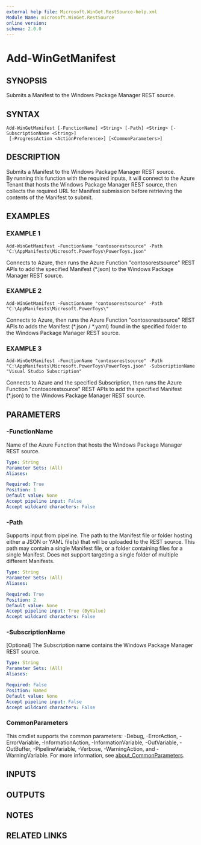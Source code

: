 ```yaml
---
external help file: Microsoft.WinGet.RestSource-help.xml
Module Name: microsoft.WinGet.RestSource
online version:
schema: 2.0.0
---
```


# Add-WinGetManifest

## SYNOPSIS
Submits a Manifest to the Windows Package Manager REST source.

## SYNTAX

```
Add-WinGetManifest [-FunctionName] <String> [-Path] <String> [-SubscriptionName <String>]
 [-ProgressAction <ActionPreference>] [<CommonParameters>]
```

## DESCRIPTION
Submits a Manifest to the Windows Package Manager REST source.  
By running this function with the required inputs, it will connect to the Azure Tenant that hosts the 
Windows Package Manager REST source, then collects the required URL for Manifest submission before 
retrieving the contents of the Manifest to submit.

## EXAMPLES

### EXAMPLE 1
```
Add-WinGetManifest -FunctionName "contosorestsource" -Path "C:\AppManifests\Microsoft.PowerToys\PowerToys.json"
```

Connects to Azure, then runs the Azure Function "contosorestsource" REST APIs to add the specified Manifest (*.json) 
to the Windows Package Manager REST source.

### EXAMPLE 2
```
Add-WinGetManifest -FunctionName "contosorestsource" -Path "C:\AppManifests\Microsoft.PowerToys\"
```

Connects to Azure, then runs the Azure Function "contosorestsource" REST APIs to adds the Manifest (*.json / *.yaml) 
found in the specified folder to the Windows Package Manager REST source.

### EXAMPLE 3
```
Add-WinGetManifest -FunctionName "contosorestsource" -Path "C:\AppManifests\Microsoft.PowerToys\PowerToys.json" -SubscriptionName "Visual Studio Subscription"
```

Connects to Azure and the specified Subscription, then runs the Azure Function "contosorestsource" REST APIs to add the 
specified Manifest (*.json) to the Windows Package Manager REST source.

## PARAMETERS

### -FunctionName
Name of the Azure Function that hosts the Windows Package Manager REST source.

```yaml
Type: String
Parameter Sets: (All)
Aliases:

Required: True
Position: 1
Default value: None
Accept pipeline input: False
Accept wildcard characters: False
```

### -Path
Supports input from pipeline.
The path to the Manifest file or folder hosting either a JSON or YAML file(s) that will be uploaded to the REST source. 
This path may contain a single Manifest file, or a folder containing files for a single Manifest.
Does not support 
targeting a single folder of multiple different Manifests.

```yaml
Type: String
Parameter Sets: (All)
Aliases:

Required: True
Position: 2
Default value: None
Accept pipeline input: True (ByValue)
Accept wildcard characters: False
```

### -SubscriptionName
\[Optional\] The Subscription name contains the Windows Package Manager REST source.

```yaml
Type: String
Parameter Sets: (All)
Aliases:

Required: False
Position: Named
Default value: None
Accept pipeline input: False
Accept wildcard characters: False
```

### CommonParameters
This cmdlet supports the common parameters: -Debug, -ErrorAction, -ErrorVariable, -InformationAction, -InformationVariable, -OutVariable, -OutBuffer, -PipelineVariable, -Verbose, -WarningAction, and -WarningVariable. For more information, see [about_CommonParameters](http://go.microsoft.com/fwlink/?LinkID=113216).

## INPUTS

## OUTPUTS

## NOTES

## RELATED LINKS
